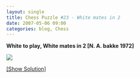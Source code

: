 ```yaml
---
layout: single
title: Chess Puzzle #23 - White mates in 2
date: 2007-05-06 09:00
categories: blog, Chess
---
```

<strong>White to play, White mates in 2 [N. A. bakke 1972]</strong>

<img src="http://www.abluestar.com/scripts/chess_image.php?ff=5K2/1P1R4/P1kN4/7R/8/8/8/8" />

<!--more-->
<a href="javascript:ReverseContentDisplay('chess_solution')">[Show Solution]</a>
<p id="chess_solution" style="clear: both; padding: 5px; display: none">1. Kc3 Kxc1 2. Qg1 or 1. Kc3 Ka1 2. Kc2</p>
